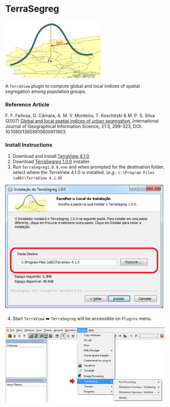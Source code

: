 # TerraSegreg

![](images/TerraSegreg.png)

A `TerraView` plugin to compute global and local indices of spatial segregation among population groups.

### Reference Article
F. F. Feitosa, G. Câmara, A. M. V. Monteiro, T. Koschitzki & M. P. S. Silva (2007) [Global and local spatial indices of urban segregation](https://www.tandfonline.com/doi/abs/10.1080/13658810600911903), International Journal of Geographical Information Science, 21:3, 299-323, DOI: 10.1080/13658810600911903.

### Install Instructions

1) Download and install [TerraView 4.1.0](http://www.dpi.inpe.br/terraview_previous_hidden/dow/terraView410.exe)
2) Download [TerraSegreg 1.0.0](https://github.com/uba/TerraSegreg/releases/download/v1.0.0/TerraSegreg_v1.0.0.x86._TerraView_v4.1.0.exe) installer
3) Run `TerraSegreg1.0.0.exe` and when prompted for the destination folder, select where the TerraView 4.1.0 is installed. (*e.g.*: `C:\Program Files (x86)\TerraView 4.1.0`)

![](images/InstallFolder.png)

4) Start `TerraView` :arrow_right: `TerraSegreg` will be accessible on `Plugins` menu.

![](images/TerraSegregMenu.png)

